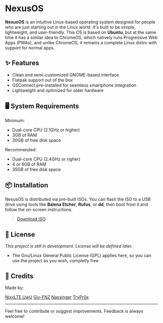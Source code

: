 # NexusOS

**NexusOS** is an intuitive Linux-based operating system designed for people who are just starting out in the Linux world. It's built to be simple, lightweight, and user-friendly.
This OS is based on **Ubuntu**, but at the same time it has a similar idea to ChromeOS, which natively runs Progressive Web Apps (PWAs), and unlike ChromeOS, it remains a complete Linux distro with support for normal apps.

## ✨ Features

- Clean and semi-customized GNOME-based interface
- Flatpak support out of the box
- GSConnect pre-installed for seamless smartphone integration
- Lightweight and optimized for older hardware

## 🖥️ System Requirements

Minimum:
- Dual-core CPU (2.1GHz or higher)
- 3GB of RAM
- 30GB of free disk space

Recommended:
- Dual-core CPU (2.4GHz or righer)
- 4 or 6GB of RAM
- 35GB of free disk space

## 📦 Installation

NexusOS is distributed via pre-built ISOs. You can flash the ISO to a USB drive using tools like **Balena Etcher**, **Rufus**, or **dd**, then boot from it and follow the on-screen instructions.

> [Download ISO](http://nexusproject.vercel.app/download/)

## 📃 License

_This project is still in development. License will be defined later._
- The Gnu/Linux General Public License (GPL) applies here, so you can use the project as you wish, completly free

## 👥 Credits

Made by:

[NixxLTE UwU](https://github.com/nixxlte)
[Giv-FNZ](https://github.com/GiovaniFZ)
[Nassinger](https://github.com/im-nassinger)
[TryPr0x](https://github.com/trypr0x)

---

Feel free to contribute or suggest improvements. Feedback is always welcome!
